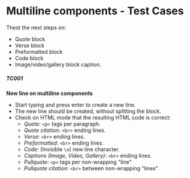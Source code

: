 
# Multiline components - Test Cases

Thest the next steps on:
- Quote block
- Verse block
- Preformatted block
- Code block
- Image/video/gallery block caption.

##### TC001

**New line on multiline components**

- Start typing and press enter to create a new line.
- The new line should be created, without splitting the block.
- Check on HTML mode that the resulting HTML code is correct:
  - *Quote*: `<p>` tags per paragraph.
  - *Quote citation*: `<br>` ending lines.
  - *Verse*: `<br>` ending lines.
  - *Preformatted*: `<br>` ending lines.
  - *Code*: (Invisible `\n`) new line character.
  - *Captions (Image, Video, Gallery)*: `<br>` ending lines.
  - *Pullquote*: `<p>` tags per non-wrapping "line"
  - *Pullquote citation*: `<br>` between non-wrapping "lines"


